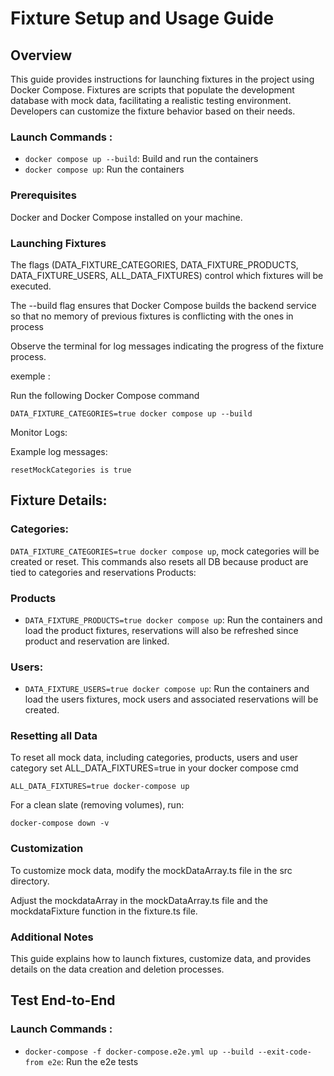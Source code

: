 # Fixture Setup and Usage Guide

## Overview

This guide provides instructions for launching fixtures in the project using Docker Compose. Fixtures are scripts that populate the development database with mock data, facilitating a realistic testing environment. Developers can customize the fixture behavior based on their needs.

### Launch Commands :

- `docker compose up --build`: Build and run the containers
- `docker compose up`: Run the containers

### Prerequisites

Docker and Docker Compose installed on your machine.

### Launching Fixtures

The flags (DATA_FIXTURE_CATEGORIES, DATA_FIXTURE_PRODUCTS, DATA_FIXTURE_USERS, ALL_DATA_FIXTURES) control which fixtures will be executed.

The --build flag ensures that Docker Compose builds the backend service so that no memory of previous fixtures is conflicting with the ones in process

Observe the terminal for log messages indicating the progress of the fixture process.

exemple :

Run the following Docker Compose command

`DATA_FIXTURE_CATEGORIES=true docker compose up --build`

Monitor Logs:

Example log messages:

`resetMockCategories is true `

## Fixture Details:

### Categories:

`DATA_FIXTURE_CATEGORIES=true docker compose up`, mock categories will be created or reset. This commands also resets all DB because product are tied to categories and reservations
Products:

### Products

- `DATA_FIXTURE_PRODUCTS=true docker compose up`: Run the containers and load the product fixtures, reservations will also be refreshed since product and reservation are linked.

### Users:

- `DATA_FIXTURE_USERS=true docker compose up`: Run the containers and load the users fixtures, mock users and associated reservations will be created.

### Resetting all Data

To reset all mock data, including categories, products, users and user category set ALL_DATA_FIXTURES=true in your docker compose cmd

`ALL_DATA_FIXTURES=true docker-compose up`

For a clean slate (removing volumes), run:

`docker-compose down -v`

### Customization

To customize mock data, modify the mockDataArray.ts file in the src directory.

Adjust the mockdataArray in the mockDataArray.ts file and the mockdataFixture function in the fixture.ts file.

### Additional Notes

This guide explains how to launch fixtures, customize data, and provides details on the data creation and deletion processes.

## Test End-to-End

### Launch Commands :

- `docker-compose -f docker-compose.e2e.yml up --build --exit-code-from e2e`: Run the e2e tests
